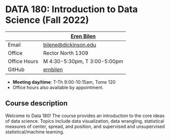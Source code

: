# DATA 180: Introduction to Data Science (Fall 2022) #

|  | [Eren Bilen](http://ernbilen.github.io) |
|--------------|--------------------------------------------------------------|
| Email | [bilene@dickinson.edu](mailto:bilene@dickinson.edu) |
| Office | Rector North 1309 |
| Office Hours | M 4:30-5:30pm, T 3:00-5:00pm|
| GitHub | [ernbilen](https://github.com/ernbilen) |

* **Meeting day/time**: T-Th 9:00-10:15am, Tome 120
* Office hours also available by appointment.

## Course description ##

Welcome to Data 180! The course provides an introduction to the core ideas of data science. Topics include data visualization, data wrangling, statistical measures of center, spread, and position, and supervised and unsupervised statistical/machine learning.
